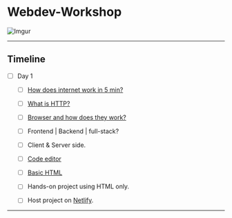 # Webdev-Workshop

![Imgur](https://i.imgur.com/hlNkEC0.png)

  ---
  ## Timeline
  
- [ ]  Day 1
	- [ ] [How does internet work in 5 min?](https://www.youtube.com/watch?v=7_LPdttKXPc)
	- [ ] [What is HTTP?](https://www.youtube.com/watch?v=iYM2zFP3Zn0)
	- [ ] [Browser and how does they work?](https://www.youtube.com/watch?v=WjDrMKZWCt0)
	- [ ] Frontend | Backend | full-stack?
	- [ ] Client & Server side.
	- [ ] [Code editor](https://code.visualstudio.com)
	- [ ] [Basic HTML](https://developer.mozilla.org/en-US/docs/Web/HTML)
	- [ ] Hands-on project using HTML only.
	- [ ] Host project on [Netlify](https://www.netlify.com/).


---



